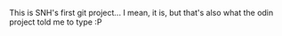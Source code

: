 This is SNH's first git project... I mean, it is, but that's also what the odin project told me to type :P